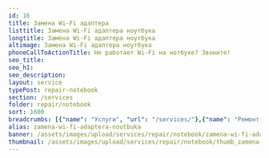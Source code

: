 ```yaml
---
id: 16
title: Замена Wi-Fi адаптера
listtitle: Замена Wi-Fi адаптера ноутбука
longtitle: Замена Wi-Fi адаптера ноутбука
altimage: Замена Wi-Fi адаптера ноутбука
phoneCallToActionTitle: Не работает Wi-Fi на нотбуке? Звоните!
seo_title: 
seo_h1: 
seo_description: 
layout: service
typePost: repair-notebook
section: /services
folder: repair/notebook
sort: 1600
breadcrumbs: [{"name": "Услуги", "url": "/services/"},{"name": "Ремонт устройств", "url": "/services/repair/"},{"name": "Ноутбук", "url": "/services/repair/notebook/"}]
alias: zamena-wi-fi-adaptera-noutbuka
banner: /assets/images/upload/services/repair/notebook/zamena-wi-fi-adaptera-noutbuka.jpg
thumbnail: /assets/images/upload/services/repair/notebook/thumb_zamena-wi-fi-adaptera-noutbuka.jpg
---
```

